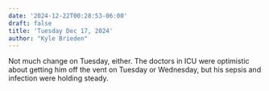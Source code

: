 ```yaml
---
date: '2024-12-22T00:28:53-06:00'
draft: false
title: 'Tuesday Dec 17, 2024'
author: "Kyle Brieden"
---
```


Not much change on Tuesday, either. The doctors in ICU were optimistic about getting him off the vent on Tuesday or Wednesday, but his sepsis and infection were holding steady.